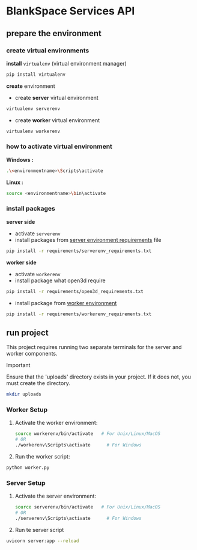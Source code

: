 # BlankSpace Services API
## **prepare the environment**
### create virtual environments
**install** `virtualenv` (virtual environment manager)
```bash
pip install virtualenv
```
**create** environment
- create **server** virtual environment
```bash
virtualenv serverenv
```
- create **worker** virtual environment
```bash
virtualenv workerenv
```
### how to activate virtual environment
**Windows :**
```bash
.\<environmentname>\Scripts\activate
```
**Linux :**
```bash
source <environmentname>\bin\activate
```
### install packages
**server side**
- activate `serverenv`
- install packages from [server environment requirements](requirements/serverenv_requirements.txt) file
```bash
pip install -r requirements/serverenv_requirements.txt
```
**worker side**
- activate `workerenv`
- install package what open3d require
```bash
pip install -r requirements/open3d_requirements.txt
```
- install package from [worker environment](requirements/workerenv_requirements.txt)
```bash
pip install -r requirements/workerenv_requirements.txt
```
## **run project**
This project requires running two separate terminals for the server and worker components.
> [!IMPORTANT]
> Ensure that the 'uploads' directory exists in your project. If it does not, you must create the directory.
```bash
mkdir uploads
```

### Worker Setup
1. Activate the worker environment:
   ```bash
   source workerenv/bin/activate   # For Unix/Linux/MacOS
   # OR
   ./workerenv\Scripts\activate      # For Windows
2. Run the worker script:
```bash
python worker.py
```
### Server Setup
1. Activate the server environment:
   ```bash
   source serverenv/bin/activate   # For Unix/Linux/MacOS
   # OR
   ./serverenv\Scripts\activate      # For Windows
2. Run te server script
```bash
uvicorn server:app --reload
```